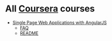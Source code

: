 # All [Coursera](https://www.coursera.org) courses

- [Single Page Web Applications with AngularJS](https://www.coursera.org/learn/single-page-web-apps-with-angularjs/home/welcome)
  - [FAQ](fullstack-course5/FAQ.md)
  - [README](fullstack-course5/README.md)

  